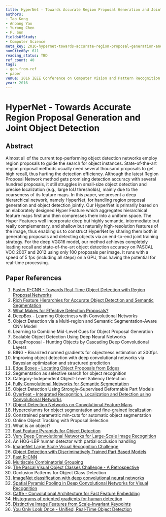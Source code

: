 ```yaml
---
title: HyperNet - Towards Accurate Region Proposal Generation and Joint Object Detection
authors:
- Tao Kong
- Anbang Yao
- Yurong Chen
- F. Sun
fieldsOfStudy:
- Computer Science
meta_key: 2016-hypernet-towards-accurate-region-proposal-generation-and-joint-object-detection
numCitedBy: 611
reading_status: TBD
ref_count: 40
tags:
- gen-from-ref
- paper
venue: 2016 IEEE Conference on Computer Vision and Pattern Recognition (CVPR)
year: 2016
---
```


# HyperNet - Towards Accurate Region Proposal Generation and Joint Object Detection

## Abstract

Almost all of the current top-performing object detection networks employ region proposals to guide the search for object instances. State-of-the-art region proposal methods usually need several thousand proposals to get high recall, thus hurting the detection efficiency. Although the latest Region Proposal Network method gets promising detection accuracy with several hundred proposals, it still struggles in small-size object detection and precise localization (e.g., large IoU thresholds), mainly due to the coarseness of its feature maps. In this paper, we present a deep hierarchical network, namely HyperNet, for handling region proposal generation and object detection jointly. Our HyperNet is primarily based on an elaborately designed Hyper Feature which aggregates hierarchical feature maps first and then compresses them into a uniform space. The Hyper Features well incorporate deep but highly semantic, intermediate but really complementary, and shallow but naturally high-resolution features of the image, thus enabling us to construct HyperNet by sharing them both in generating proposals and detecting objects via an end-to-end joint training strategy. For the deep VGG16 model, our method achieves completely leading recall and state-of-the-art object detection accuracy on PASCAL VOC 2007 and 2012 using only 100 proposals per image. It runs with a speed of 5 fps (including all steps) on a GPU, thus having the potential for real-time processing.

## Paper References

1. [Faster R-CNN - Towards Real-Time Object Detection with Region Proposal Networks](2015-faster-r-cnn-towards-real-time-object-detection-with-region-proposal-networks)
2. [Rich Feature Hierarchies for Accurate Object Detection and Semantic Segmentation](2014-rich-feature-hierarchies-for-accurate-object-detection-and-semantic-segmentation)
3. [What Makes for Effective Detection Proposals?](2016-what-makes-for-effective-detection-proposals)
4. DeepBox - Learning Objectness with Convolutional Networks
5. Object Detection via a Multi-region and Semantic Segmentation-Aware CNN Model
6. Learning to Combine Mid-Level Cues for Object Proposal Generation
7. Scalable Object Detection Using Deep Neural Networks
8. DeepProposal - Hunting Objects by Cascading Deep Convolutional Layers
9. BING - Binarized normed gradients for objectness estimation at 300fps
10. Improving object detection with deep convolutional networks via Bayesian optimization and structured prediction
11. [Edge Boxes - Locating Object Proposals from Edges](2014-edge-boxes-locating-object-proposals-from-edges)
12. Segmentation as selective search for object recognition
13. Category-Independent Object-Level Saliency Detection
14. [Fully Convolutional Networks for Semantic Segmentation](2017-fully-convolutional-networks-for-semantic-segmentation)
15. Object Detection Using Strongly-Supervised Deformable Part Models
16. [OverFeat - Integrated Recognition, Localization and Detection using Convolutional Networks](2014-overfeat-integrated-recognition-localization-and-detection-using-convolutional-networks)
17. [Object Detection Networks on Convolutional Feature Maps](2017-object-detection-networks-on-convolutional-feature-maps)
18. [Hypercolumns for object segmentation and fine-grained localization](2015-hypercolumns-for-object-segmentation-and-fine-grained-localization)
19. Constrained parametric min-cuts for automatic object segmentation
20. Online Object Tracking with Proposal Selection
21. What is an object?
22. [Fast Feature Pyramids for Object Detection](2014-fast-feature-pyramids-for-object-detection)
23. [Very Deep Convolutional Networks for Large-Scale Image Recognition](2015-very-deep-convolutional-networks-for-large-scale-image-recognition)
24. An HOG-LBP human detector with partial occlusion handling
25. [ImageNet Large Scale Visual Recognition Challenge](2015-imagenet-large-scale-visual-recognition-challenge)
26. [Object Detection with Discriminatively Trained Part Based Models](2009-object-detection-with-discriminatively-trained-part-based-models)
27. [Fast R-CNN](2015-fast-r-cnn)
28. [Multiscale Combinatorial Grouping](2014-multiscale-combinatorial-grouping)
29. [The Pascal Visual Object Classes Challenge - A Retrospective](2014-the-pascal-visual-object-classes-challenge-a-retrospective)
30. Occlusion Patterns for Object Class Detection
31. [ImageNet classification with deep convolutional neural networks](2012-imagenet-classification-with-deep-convolutional-neural-networks)
32. [Spatial Pyramid Pooling in Deep Convolutional Networks for Visual Recognition](2015-spatial-pyramid-pooling-in-deep-convolutional-networks-for-visual-recognition)
33. [Caffe - Convolutional Architecture for Fast Feature Embedding](2014-caffe-convolutional-architecture-for-fast-feature-embedding)
34. [Histograms of oriented gradients for human detection](2005-histograms-of-oriented-gradients-for-human-detection)
35. [Distinctive Image Features from Scale-Invariant Keypoints](2004-distinctive-image-features-from-scale-invariant-keypoints)
36. [You Only Look Once - Unified, Real-Time Object Detection](2016-you-only-look-once-unified-real-time-object-detection)
